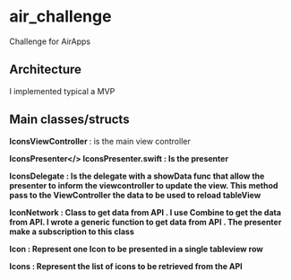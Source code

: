 # air_challenge
Challenge for AirApps

## Architecture
I implemented typical a MVP 

## Main classes/structs

   <b>IconsViewController </b> : is the main view controller 
  
   <b>IconsPresenter</> IconsPresenter.swift : Is the presenter 
  
   <b>IconsDelegate</B> : Is the delegate with a showData func that allow the presenter to inform the viewcontroller to update the view. This method pass to the ViewController the data to be used to reload tableView
  
   <b>IconNetwork</b> : Class to get data from API . I use Combine to get the data from API. I wrote a generic function to get data from API . The presenter make a subscription to this class
  
  <b>Icon</b> : Represent one Icon to be presented in a single tableview row
  
  <b>Icons</b> : Represent the list of icons to be retrieved from the API
 
